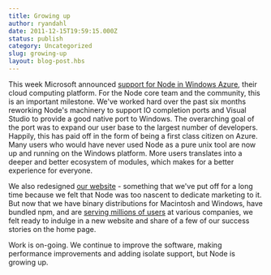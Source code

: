 ```yaml
---
title: Growing up
author: ryandahl
date: 2011-12-15T19:59:15.000Z
status: publish
category: Uncategorized
slug: growing-up
layout: blog-post.hbs
---
```


This week Microsoft announced <a href="https://www.windowsazure.com/en-us/develop/nodejs/">support for Node in Windows Azure</a>, their cloud computing platform. For the Node core team and the community, this is an important milestone. We've worked hard over the past six months reworking Node's machinery to support IO completion ports and Visual Studio to provide a good native port to Windows. The overarching goal of the port was to expand our user base to the largest number of developers. Happily, this has paid off in the form of being a first class citizen on Azure. Many users who would have never used Node as a pure unix tool are now up and running on the Windows platform. More users translates into a deeper and better ecosystem of modules, which makes for a better experience for everyone.

We also redesigned <a href="https://nodejs.org">our website</a> - something that we've put off for a long time because we felt that Node was too nascent to dedicate marketing to it. But now that we have binary distributions for Macintosh and Windows, have bundled npm, and are <a href="https://twitter.com/#!/mranney/status/145778414165569536">serving millions of users</a> at various companies, we felt ready to indulge in a new website and share of a few of our success stories on the home page.

Work is on-going. We continue to improve the software, making performance improvements and adding isolate support, but Node is growing up.
